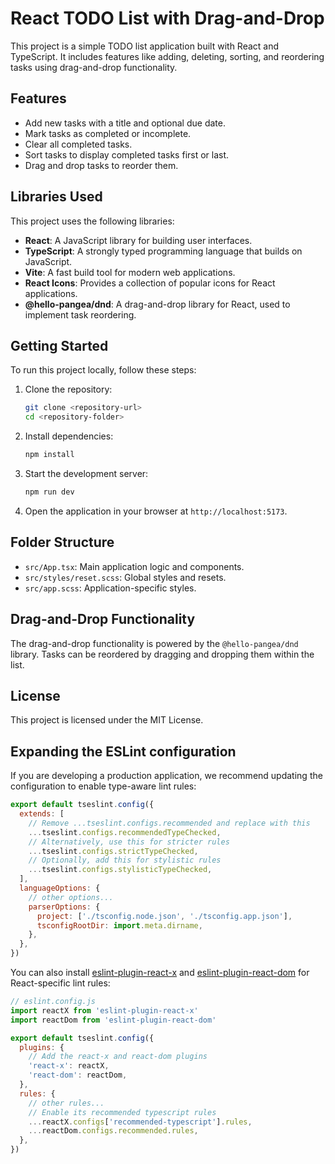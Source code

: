 # React TODO List with Drag-and-Drop

This project is a simple TODO list application built with React and TypeScript. It includes features like adding, deleting, sorting, and reordering tasks using drag-and-drop functionality.

## Features

- Add new tasks with a title and optional due date.
- Mark tasks as completed or incomplete.
- Clear all completed tasks.
- Sort tasks to display completed tasks first or last.
- Drag and drop tasks to reorder them.

## Libraries Used

This project uses the following libraries:

- **React**: A JavaScript library for building user interfaces.
- **TypeScript**: A strongly typed programming language that builds on JavaScript.
- **Vite**: A fast build tool for modern web applications.
- **React Icons**: Provides a collection of popular icons for React applications.
- **@hello-pangea/dnd**: A drag-and-drop library for React, used to implement task reordering.

## Getting Started

To run this project locally, follow these steps:

1. Clone the repository:
   ```bash
   git clone <repository-url>
   cd <repository-folder>
   ```

2. Install dependencies:
   ```bash
   npm install
   ```

3. Start the development server:
   ```bash
   npm run dev
   ```

4. Open the application in your browser at `http://localhost:5173`.

## Folder Structure

- `src/App.tsx`: Main application logic and components.
- `src/styles/reset.scss`: Global styles and resets.
- `src/app.scss`: Application-specific styles.

## Drag-and-Drop Functionality

The drag-and-drop functionality is powered by the `@hello-pangea/dnd` library. Tasks can be reordered by dragging and dropping them within the list.

## License

This project is licensed under the MIT License.

## Expanding the ESLint configuration

If you are developing a production application, we recommend updating the configuration to enable type-aware lint rules:

```js
export default tseslint.config({
  extends: [
    // Remove ...tseslint.configs.recommended and replace with this
    ...tseslint.configs.recommendedTypeChecked,
    // Alternatively, use this for stricter rules
    ...tseslint.configs.strictTypeChecked,
    // Optionally, add this for stylistic rules
    ...tseslint.configs.stylisticTypeChecked,
  ],
  languageOptions: {
    // other options...
    parserOptions: {
      project: ['./tsconfig.node.json', './tsconfig.app.json'],
      tsconfigRootDir: import.meta.dirname,
    },
  },
})
```

You can also install [eslint-plugin-react-x](https://github.com/Rel1cx/eslint-react/tree/main/packages/plugins/eslint-plugin-react-x) and [eslint-plugin-react-dom](https://github.com/Rel1cx/eslint-react/tree/main/packages/plugins/eslint-plugin-react-dom) for React-specific lint rules:

```js
// eslint.config.js
import reactX from 'eslint-plugin-react-x'
import reactDom from 'eslint-plugin-react-dom'

export default tseslint.config({
  plugins: {
    // Add the react-x and react-dom plugins
    'react-x': reactX,
    'react-dom': reactDom,
  },
  rules: {
    // other rules...
    // Enable its recommended typescript rules
    ...reactX.configs['recommended-typescript'].rules,
    ...reactDom.configs.recommended.rules,
  },
})
```
